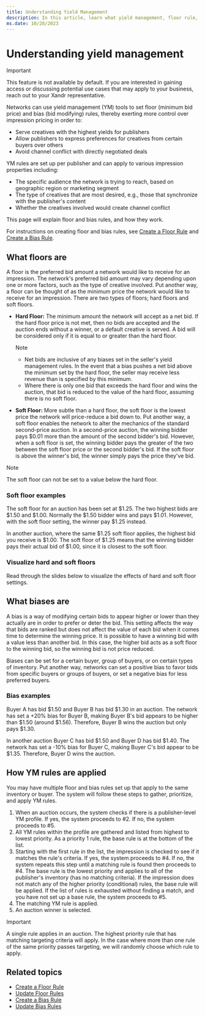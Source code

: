 ```yaml
---
title: Understanding Yield Management
description: In this article, learn what yield management, floor rule, and bias rules are and how they work.
ms.date: 10/28/2023
---
```


# Understanding yield management

> [!IMPORTANT]
> This feature is not available by default. If you are interested in gaining access or discussing potential use cases that may apply to your business, reach out to your Xandr representative.

Networks can use yield management (YM) tools to set floor (minimum bid price) and bias (bid modifying) rules, thereby exerting more control over impression pricing in order to:

- Serve creatives with the highest yields for publishers
- Allow publishers to express preferences for creatives from certain buyers over others
- Avoid channel conflict with directly negotiated deals

YM rules are set up per publisher and can apply to various impression properties including:

- The specific audience the network is trying to reach, based on geographic region or marketing segment
- The type of creatives that are most desired, e.g., those that synchronize with the publisher's content
- Whether the creatives involved would create channel conflict

This page will explain floor and bias rules, and how they work.

For instructions on creating floor and bias rules, see [Create a Floor Rule](create-a-floor-rule.md) and [Create a Bias Rule](create-a-bias-rule.md).

## What floors are

A floor is the preferred bid amount a network would like to receive for an impression. The network's preferred bid amount may vary depending upon one or more factors, such as the type of creative involved. Put another way, a floor can be thought of as the minimum price the network would like to receive for an impression. There are two types of floors; hard floors and soft floors.

- **Hard Floor:** The minimum amount the network will accept as a net bid. If the hard floor price is not met, then no bids are accepted and the auction ends without a winner, or a default creative is served. A bid will be considered only if it is equal to or greater than the hard floor.

    > [!NOTE]
    >
    > - Net bids are inclusive of any biases set in the seller's yield management rules. In the event that a bias pushes a net bid above the minimum set by the hard floor, the seller may receive less revenue than is specified by this minimum.
    > - Where there is only one bid that exceeds the hard floor and wins the auction, that bid is reduced to the value of the hard floor, assuming there is no soft floor.

- **Soft Floor:** More subtle than a hard floor, the soft floor is the lowest price the network will price-reduce a bid down to. Put another way, a soft floor enables the network to alter the mechanics of the standard second-price auction. In a second-price auction, the winning bidder pays $0.01 more than the amount of the second bidder's bid. However, when a soft floor is set, the winning bidder pays the greater of the two between the soft floor price or the second bidder's bid. If the soft floor is above the winner's bid, the winner simply pays the price they've bid.

> [!NOTE]
> The soft floor can not be set to a value below the hard floor.

### Soft floor examples

The soft floor for an auction has been set at $1.25. The two highest bids are $1.50 and $1.00. Normally the $1.50 bidder wins and pays $1.01. However, with the soft floor setting, the winner pay $1.25 instead.

In another auction, where the same $1.25 soft floor applies, the highest bid you receive is $1.00. The soft floor of $1.25 means that the winning bidder pays their actual bid of $1.00, since it is closest to the soft floor.

### Visualize hard and soft floors

Read through the slides below to visualize the effects of hard and soft floor settings.

## What biases are

A bias is a way of modifying certain bids to appear higher or lower than they actually are in order to prefer or deter the bid. This setting affects the way that bids are ranked but does not affect the value of each bid when it comes time to determine the winning price. It is possible to have a winning bid with a value less than another bid. In this case, the higher bid acts as a soft floor to the winning bid, so the winning bid is not price reduced.

Biases can be set for a certain buyer, group of buyers, or on certain types of inventory. Put another way, networks can set a positive bias to favor bids from specific buyers or groups of buyers, or set a negative bias for less preferred buyers.

### Bias examples

Buyer A has bid $1.50 and Buyer B has bid $1.30 in an auction. The network has set a +20% bias for Buyer B, making Buyer B's bid appears to be higher than $1.50 (around $1.56). Therefore, Buyer B wins the auction but only pays $1.30.

In another auction Buyer C has bid $1.50 and Buyer D has bid $1.40. The network has set a -10% bias for Buyer C, making Buyer C's bid appear to be $1.35. Therefore, Buyer D wins the auction.

## How YM rules are applied

You may have multiple floor and bias rules set up that apply to the same inventory or buyer. The system will follow these steps to gather, prioritize, and apply YM rules.

1. When an auction occurs, the system checks if there is a publisher-level YM profile. If yes, the system proceeds to #2. If no, the system proceeds to #5.
1. All YM rules within the profile are gathered and listed from highest to lowest priority. As a priority 1 rule, the base rule is at the bottom of the list.
1. Starting with the first rule in the list, the impression is checked to see if it matches the rule's criteria. If yes, the system proceeds to #4. If no, the system repeats this step until a matching rule is found then proceeds to #4. The base rule is the lowest priority and applies to all of the publisher's inventory (has no matching criteria). If the impression does not match any of the higher priority (conditional) rules, the base rule will be applied. If the list of rules is exhausted without finding a match, and you have not set up a base rule, the system proceeds to #5.
1. The matching YM rule is applied.
1. An auction winner is selected.

> [!IMPORTANT]
> A single rule applies in an auction. The highest priority rule that has matching targeting criteria will apply. In the case where more than one rule of the same priority passes targeting, we will randomly choose which rule to apply.

## Related topics

- [Create a Floor Rule](create-a-floor-rule.md)
- [Update Floor Rules](update-floor-rules.md)
- [Create a Bias Rule](create-a-bias-rule.md)
- [Update Bias Rules](update-bias-rules.md)
